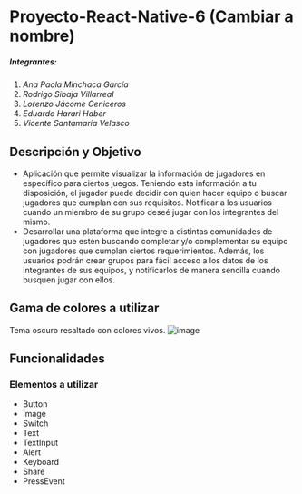 # Proyecto-React-Native-6 (Cambiar a nombre)
##### Integrantes:
1. *Ana Paola Minchaca García*
2. *Rodrigo Sibaja Villarreal*
3. *Lorenzo Jácome Ceniceros*
4. *Eduardo Harari Haber*
5. *Vicente Santamaría Velasco*
## Descripción y Objetivo
* Aplicación que permite visualizar la información de jugadores en específico para ciertos juegos. Teniendo esta información a tu disposición, el jugador puede decidir con quien hacer equipo o buscar jugadores que cumplan con sus requisitos.  Notificar a los usuarios cuando un miembro de su grupo deseé jugar con los integrantes del mismo.
* Desarrollar una plataforma que integre a distintas comunidades de jugadores que estén buscando completar y/o complementar su equipo con jugadores que cumplan ciertos requerimientos. Además, los usuarios podrán crear grupos para fácil acceso a los datos de los integrantes de sus equipos, y notificarlos de manera sencilla cuando busquen jugar con ellos.
## Gama de colores a utilizar
Tema oscuro resaltado con colores vivos.
![image](https://user-images.githubusercontent.com/42215175/109437536-dbb03b00-79ea-11eb-86cb-af09fdf52deb.png)
## Funcionalidades

### Elementos a utilizar
* Button
* Image 
* Switch
* Text
* TextInput
* Alert
* Keyboard
* Share
* PressEvent
